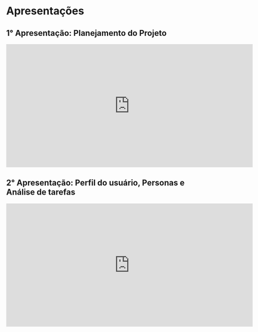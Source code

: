 # Apresentações

## 1° Apresentação: Planejamento do Projeto

<center>

<iframe width="660" height="330" src="https://www.youtube.com/embed/aWZJTS7-zDY" title="Apresentação 1 IHC" frameborder="0" allow="accelerometer; autoplay; clipboard-write; encrypted-media; gyroscope; picture-in-picture" allowfullscreen></iframe>

</center>

## 2° Apresentação: Perfil do usuário, Personas e Análise de tarefas

<center>

<iframe width="660" height="330" src="https://www.youtube.com/embed/RtDhsR2JXdQ" title="Apresentação 1 IHC" frameborder="0" allow="accelerometer; autoplay; clipboard-write; encrypted-media; gyroscope; picture-in-picture" allowfullscreen></iframe>

</center>
